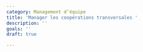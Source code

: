 ```yaml
---
category: Management d’équipe
title: 'Manager les coopérations transversales '
description: ''
goals: ''
draft: true

---
```

